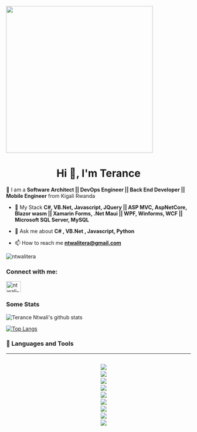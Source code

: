 <img height="400" width="auto" src="https://media.giphy.com/media/7ltN7lCgF2MQE/giphy.gif">
<h1 align="center">Hi 👋, I'm Terance</h1>

🔭 I am a **Software Architect || DevOps Engineer || Back End Developer || Mobile Engineer** from Kigali Rwanda

- 🌱 My Stack **C#, VB.Net, Javascript, JQuery || ASP MVC, AspNetCore, Blazor wasm || Xamarin Forms, .Net Maui || WPF, Winforms, WCF || Microsoft SQL Server, MySQL**

- 💬 Ask me about **C# , VB.Net , Javascript, Python**

- 📫 How to reach me **ntwalitera@gmail.com**


<p align="left"> <img src="https://komarev.com/ghpvc/?username=ntwalitera&label=Profile%20views&color=0e75b6&style=flat" alt="ntwalitera" /> </p>


<h3 align="left">Connect with me:</h3>
<p align="left">
<a href="https://www.linkedin.com/in/ntwali-terance-904963122/" target="blank"><img align="center" src="https://cdn.jsdelivr.net/npm/simple-icons@3.0.1/icons/linkedin.svg" alt="ntwali-terance-904963122/" height="30" width="40" /></a>
</p>

### Some Stats
![Terance Ntwali's github stats](https://github-readme-stats.vercel.app/api?username=ntwalitera&show_icons=true)


[![Top Langs](https://github-readme-stats.vercel.app/api/top-langs/?username=jamesmontemagno&langs_count=8&layout=compact)](https://github.com/ntwalitera/github-readme-stats)   


### 🔮 Languages and Tools

---

<div align="center">
  <code>
    <img class="img" src="https://img.shields.io/badge/C%23-239120?style=for-the-badge&logo=c-sharp&logoColor=white" />
    <img class="img" src="https://img.shields.io/badge/.NET-5C2D91?style=for-the-badge&logo=.net&logoColor=white" />
    <img class="img" src="https://img.shields.io/badge/Java-ED8B00?style=for-the-badge&logo=java&logoColor=white" />
    <img class="img" src="https://img.shields.io/badge/C%2B%2B-00599C?style=for-the-badge&logo=c%2B%2B&logoColor=white" />
    <img class="img" src="https://img.shields.io/badge/PHP-777BB4?style=for-the-badge&logo=php&logoColor=white" />
    <img class="img" src="https://img.shields.io/badge/Node.js-43853D?style=for-the-badge&logo=node.js&logoColor=white" />
    <img class="img" src="https://img.shields.io/badge/HTML5-E34F26?style=for-the-badge&logo=html5&logoColor=white" />
    <img class="img" src="https://img.shields.io/badge/CSS3-1572B6?style=for-the-badge&logo=css3&logoColor=white" />
    <img class="img" src="https://img.shields.io/badge/JavaScript-F7DF1E?style=for-the-badge&logo=javascript&logoColor=black" />
  </code>
</div>
